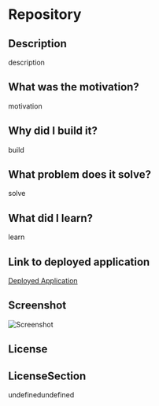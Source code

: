 # Repository 

  ## Description 

  description 

  ## What was the motivation? 

  motivation 

  ## Why did I build it? 

  build 

  ## What problem does it solve? 

  solve 

  ## What did I learn? 

  learn 

  ## Link to deployed application 

  [Deployed Application](deplyed) 

  ## Screenshot 

  ![Screenshot](screenshot) 

  ## License 

  ## LicenseSection 
 undefinedundefined
